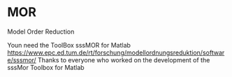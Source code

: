 # MOR
Model Order Reduction

Youn need the ToolBox sssMOR for Matlab
https://www.epc.ed.tum.de/rt/forschung/modellordnungsreduktion/software/sssmor/
Thanks to everyone who worked on the development of the sssMor Toolbox for Matlab


